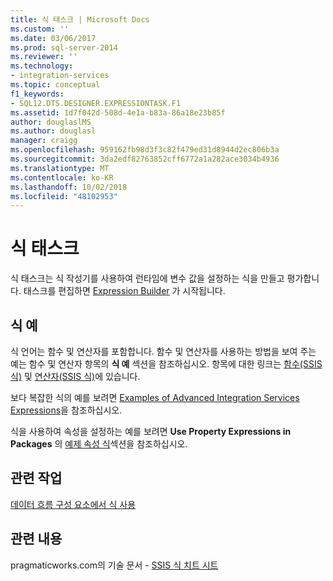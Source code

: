```yaml
---
title: 식 태스크 | Microsoft Docs
ms.custom: ''
ms.date: 03/06/2017
ms.prod: sql-server-2014
ms.reviewer: ''
ms.technology:
- integration-services
ms.topic: conceptual
f1_keywords:
- SQL12.DTS.DESIGNER.EXPRESSIONTASK.F1
ms.assetid: 1d7f042d-508d-4e1a-b83a-86a18e23b85f
author: douglaslMS
ms.author: douglasl
manager: craigg
ms.openlocfilehash: 959162fb98d3f3c82f479ed31d8944d2ec806b3a
ms.sourcegitcommit: 3da2edf82763852cff6772a1a282ace3034b4936
ms.translationtype: MT
ms.contentlocale: ko-KR
ms.lasthandoff: 10/02/2018
ms.locfileid: "48102953"
---
```

# <a name="expression-task"></a>식 태스크
  식 태스크는 식 작성기를 사용하여 런타임에 변수 값을 설정하는 식을 만들고 평가합니다. 태스크를 편집하면 [Expression Builder](../expressions/expression-builder.md) 가 시작됩니다.  
  
## <a name="expression-examples"></a>식 예  
 식 언어는 함수 및 연산자를 포함합니다. 함수 및 연산자를 사용하는 방법을 보여 주는 예는 함수 및 연산자 항목의 **식 예** 섹션을 참조하십시오. 항목에 대한 링크는 [함수&#40;SSIS 식&#41;](../expressions/functions-ssis-expression.md) 및 [연산자&#40;SSIS 식&#41;](../expressions/operators-ssis-expression.md)에 있습니다.  
  
 보다 복잡한 식의 예를 보려면 [Examples of Advanced Integration Services Expressions](../expressions/examples-of-advanced-integration-services-expressions.md)을 참조하십시오.  
  
 식을 사용하여 속성을 설정하는 예를 보려면 **Use Property Expressions in Packages** 의 [예제 속성 식](../expressions/use-property-expressions-in-packages.md)섹션을 참조하십시오.  
  
## <a name="related-tasks"></a>관련 작업  
 [데이터 흐름 구성 요소에서 식 사용](../use-an-expression-in-a-data-flow-component.md)  
  
## <a name="related-content"></a>관련 내용  
 pragmaticworks.com의 기술 문서 - [SSIS 식 치트 시트](http://go.microsoft.com/fwlink/?LinkId=217683)  
  
  
